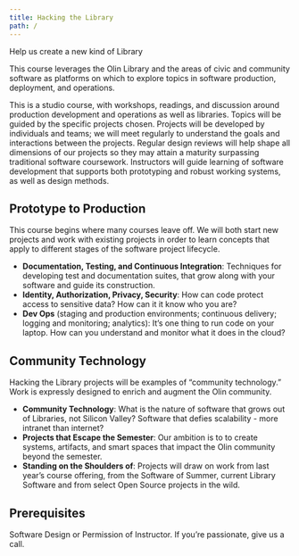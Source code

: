 ```yaml
---
title: Hacking the Library
path: /
---
```


Help us create a new kind of Library

This course leverages the Olin Library and the areas of civic and community
software as platforms on which to explore topics in software production,
deployment, and operations.

This is a studio course, with workshops, readings, and discussion around
production development and operations as well as libraries. Topics will be
guided by the specific projects chosen. Projects will be developed by
individuals and teams; we will meet regularly to understand the goals and
interactions between the projects. Regular design reviews will help shape all
dimensions of our projects so they may attain a maturity surpassing traditional
software coursework. Instructors will guide learning of software development
that supports both prototyping and robust working systems, as well as design
methods.

## Prototype to Production

This course begins where many courses leave off.  We will both start new
projects and work with existing projects in order to learn concepts that apply
to different stages of the software project lifecycle.

* **Documentation, Testing, and Continuous Integration**: Techniques for
  developing test and documentation suites, that grow along with your software
  and guide its construction.
* **Identity, Authorization, Privacy, Security**: How can code protect access to
  sensitive data? How can it it know who you are?
* **Dev Ops** (staging and production environments; continuous delivery; logging
  and monitoring; analytics): It’s one thing to run code on your laptop. How can
  you understand and monitor what it does in the cloud?

## Community Technology

Hacking the Library projects will be examples of “community technology.” Work is
expressly designed to enrich and augment the Olin community.

* **Community Technology**: What is the nature of software that grows out of
  Libraries, not Silicon Valley? Software that defies scalability - more
  intranet than internet?
* **Projects that Escape the Semester**: Our ambition is to to create systems,
  artifacts, and smart spaces that impact the Olin community beyond the
  semester.
* **Standing on the Shoulders of**: Projects will draw on work from last year’s
  course offering, from the Software of Summer, current Library Software and
  from select Open Source projects in the wild.

## Prerequisites

Software Design or Permission of Instructor.  If you’re passionate, give us a
call.

